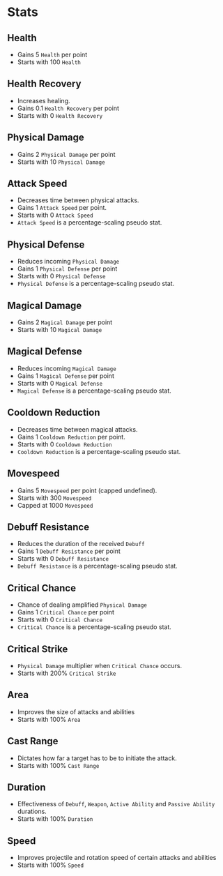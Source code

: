 # Stats

## Health

- Gains 5 `Health` per point
- Starts with 100 `Health`

## Health Recovery

- Increases healing.
- Gains 0.1 `Health Recovery` per point
- Starts with 0 `Health Recovery`

## Physical Damage

- Gains 2 `Physical Damage` per point
- Starts with 10 `Physical Damage`

## Attack Speed

- Decreases time between physical attacks.
- Gains 1 `Attack Speed` per point.
- Starts with 0 `Attack Speed`
- `Attack Speed` is a percentage-scaling pseudo stat.

## Physical Defense

- Reduces incoming `Physical Damage`
- Gains 1 `Physical Defense` per point
- Starts with 0 `Physical Defense`
- `Physical Defense` is a percentage-scaling pseudo stat.

## Magical Damage

- Gains 2 `Magical Damage` per point
- Starts with 10 `Magical Damage`

## Magical Defense

- Reduces incoming `Magical Damage`
- Gains 1 `Magical Defense` per point
- Starts with 0 `Magical Defense`
- `Magical Defense` is a percentage-scaling pseudo stat.

## Cooldown Reduction

- Decreases time between magical attacks.
- Gains 1 `Cooldown Reduction` per point.
- Starts with 0 `Cooldown Reduction`
- `Cooldown Reduction` is a percentage-scaling pseudo stat.

## Movespeed

- Gains 5 `Movespeed` per point (capped undefined).
- Starts with 300 `Movespeed`
- Capped at 1000 `Movespeed`

## Debuff Resistance

- Reduces the duration of the received `Debuff`
- Gains 1 `Debuff Resistance` per point
- Starts with 0 `Debuff Resistance`
- `Debuff Resistance` is a percentage-scaling pseudo stat.

## Critical Chance

- Chance of dealing amplified `Physical Damage`
- Gains 1 `Critical Chance` per point
- Starts with 0 `Critical Chance`
- `Critical Chance` is a percentage-scaling pseudo stat.
  
## Critical Strike

- `Physical Damage` multiplier when `Critical Chance` occurs.
- Starts with 200% `Critical Strike`

## Area

- Improves the size of attacks and abilities
- Starts with 100% `Area`

## Cast Range

- Dictates how far a target has to be to initiate the attack.
- Starts with 100% `Cast Range`

## Duration

- Effectiveness of `Debuff`, `Weapon`, `Active Ability` and `Passive Ability` durations.
- Starts with 100% `Duration`

## Speed

- Improves projectile and rotation speed of certain attacks and abilities
- Starts with 100% `Speed`
